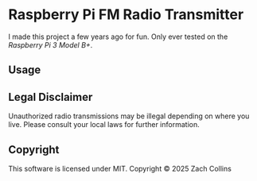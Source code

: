 # Raspberry Pi FM Radio Transmitter

I made this project a few years ago for fun. Only ever tested on the _Raspberry Pi 3 Model B+_.

## Usage

## Legal Disclaimer

Unauthorized radio transmissions may be illegal depending on where you live. Please consult your local laws for further information.

## Copyright

This software is licensed under MIT. Copyright © 2025 Zach Collins
